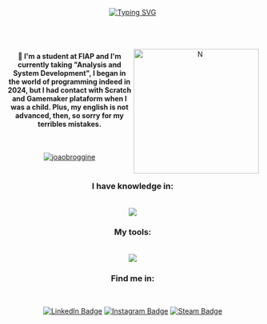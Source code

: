 <div align="center">
    
[![Typing SVG](https://readme-typing-svg.demolab.com?font=Major+Mono+Display&size=30&pause=1000&color=15B308&center=true&vCenter=true&width=560&lines=Hello+World!+I'm+Broggine)](https://git.io/typing-svg)
<br>
<br>
<br>
<br>

<img src="https://media.tenor.com/qvSmcpS-kdIAAAAi/n-harmonia-n.gif" alt="N" min-width="250px" max-width="400px" width="250px" align="right">
<h4>💬 I'm a student at FIAP and I'm currently taking "Analysis and System Development", I began in the world of programming indeed in 2024, but I had contact with Scratch and Gamemaker plataform when I was a child. Plus, my english is not advanced, then, so sorry for my terribles mistakes.</h4>
<br>

[![joaobroggine](https://github-readme-stats.vercel.app/api/top-langs/?username=joaobroggine&layout=compact&theme=highcontrast)](https://github.com/anuraghazra/github-readme-stats)
<br>
<br>
<h3>I have knowledge in:</h3>
<p align="center">
    <br>
    <img src="https://skillicons.dev/icons?i=java,spring,py,mysql,html,css,bootstrap,js,ts,react,tailwind,vite,nextjs" />
</p>
<h3>My tools:</h3>
<p align="center">
    <br>
    <img src="https://skillicons.dev/icons?i=vscode,idea,rider,eclipse,github,git,figma,postman" />
</p>
<div style="inline_block">
<h3>Find me in:</h3>
<br>
  
[![LinkedIn Badge](https://img.shields.io/badge/LinkedIn-0077B5?style=for-the-badge&logo=linkedin&logoColor=white)](https://www.linkedin.com/in/joão-vitor-broggine-5b92a02b2/) [![Instagram Badge](https://img.shields.io/badge/Instagram-E4405F?style=for-the-badge&logo=instagram&logoColor=white)](https://www.instagram.com/just.joaozz?igsh=MTZqM24zc2hlY2libg==/) [![Steam Badge](https://img.shields.io/badge/Steam-171a21?style=for-the-badge&logo=steam&logoColor=white)](https://steamcommunity.com/profiles/76561199168089335/)
